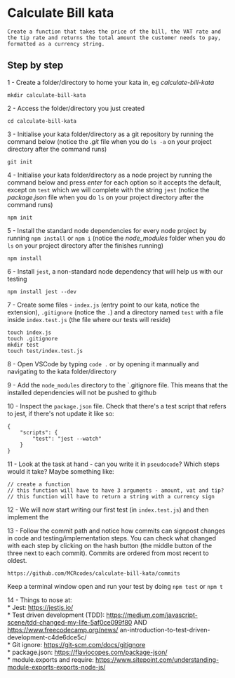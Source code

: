 # Calculate Bill kata

 `Create a function that takes the price of the bill, the VAT rate and the tip rate and returns the total amount the customer needs to pay, formatted as a currency string. `

## Step by step

1 - Create a folder/directory to home your kata in, eg *calculate-bill-kata*

    mkdir calculate-bill-kata

2 -  Access the folder/directory you just created

    cd calculate-bill-kata

3 - Initialise your kata folder/directory as a git repository by running the command below (notice the *.git* file when you do `ls -a` on your project directory after the command runs)

    git init

4 - Initialise your kata folder/directory as a node project by running the command below and press *enter* for each option so it accepts the default, except on `test` which we will complete with the string `jest` (notice the *package.json* file when you do `ls` on your project directory after the command runs)

    npm init

5 - Install the standard node dependencies for every node project by running `npm install` or `npm i` (notice the *node_modules* folder when you do `ls` on your project directory after the finishes running)

    npm install

6 - Install `jest`, a non-standard node dependency that will help us with our testing

    npm install jest --dev

7 - Create some files - `index.js` (entry point to our kata, notice the extension), `.gitignore` (notice the `.`) and a directory named `test` with a file inside `index.test.js` (the file where our tests will reside)

    touch index.js
    touch .gitignore
    mkdir test
    touch test/index.test.js

8 - Open VSCode by typing `code .` or by opening it mannually and navigating to the kata folder/directory

9 - Add the `node_modules` directory to the `.gitignore file. This means that the installed dependencies will not be pushed to github

10 - Inspect the `package.json` file. Check that there's a test script that refers to jest, if there's not update it like so:

    {
        "scripts": {
            "test": "jest --watch"
        }
    }

11 - Look at the task at hand - can you write it in `pseudocode`? Which steps would it take? Maybe something like:

    // create a function
    // this function will have to have 3 arguments - amount, vat and tip?
    // this function will have to return a string with a currency sign

12 - We will now start writing our first test (in `index.test.js`) and then implement the 

13 - Follow the commit path and notice how commits can signpost changes in code and testing/implementation steps. You can check what changed with each step by clicking on the hash button (the middle button of the three next to each commit). Commits are ordered from most recent to oldest.

    https://github.com/MCRcodes/calculate-bill-kata/commits

Keep a terminal window open and run your test by doing `npm test` or `npm t`

14 - Things to nose at:  
    * Jest: https://jestjs.io/  
    * Test driven development (TDD): https://medium.com/javascript-scene/tdd-changed-my-life-5af0ce099f80 AND https://www.freecodecamp.org/news/  an-introduction-to-test-driven-development-c4de6dce5c/  
    * Git ignore: https://git-scm.com/docs/gitignore  
    * package.json: https://flaviocopes.com/package-json/   
    * module.exports and require: https://www.sitepoint.com/understanding-module-exports-exports-node-js/


